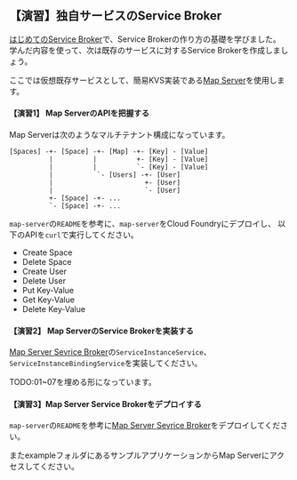 ## 【演習】独自サービスのService Broker

[はじめてのService Broker](first-service-broker.md)で、Service Brokerの作り方の基礎を学びました。
学んだ内容を使って、次は既存のサービスに対するService Brokerを作成しましょう。

ここでは仮想既存サービスとして、簡易KVS実装である[Map Server](https://github.com/Pivotal-Japan/map-server)を使用します。


#### 【演習1】 Map ServerのAPIを把握する

Map Serverは次のようなマルチテナント構成になっています。

```
[Spaces] -+- [Space] -+- [Map] -+- [Key] - [Value]
          |          |          +- [Key] - [Value]
          |          |          `- [Key] - [Value]
          |           `- [Users] -+- [User]
          |                       +- [User]
          |                       `- [User]
          +- [Space] -+- ...
          `- [Space] -+- ...
```

`map-server`の`README`を参考に、`map-server`をCloud Foundryにデプロイし、
以下のAPIを`curl`で実行してください。

* Create Space
* Delete Space
* Create User
* Delete User
* Put Key-Value
* Get Key-Value
* Delete Key-Value

#### 【演習2】 Map ServerのService Brokerを実装する

[Map Server Sevrice Broker](https://github.com/Pivotal-Japan/map-server-service-broker/tree/lab)の`ServiceInstanceService`、`ServiceInstanceBindingService`を実装してください。

TODO:01~07を埋める形になっています。

#### 【演習3】Map Server Service Brokerをデプロイする

`map-server`の`README`を参考に[Map Server Sevrice Broker](https://github.com/Pivotal-Japan/map-server-service-broker/tree/lab)をデプロイしてください。

またexampleフォルダにあるサンプルアプリケーションからMap Serverにアクセスしてください。
